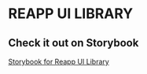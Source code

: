# REAPP UI LIBRARY

## Check it out on Storybook

[Storybook for Reapp UI Library](https://agustingorgni.github.io/reapp-ui-library)